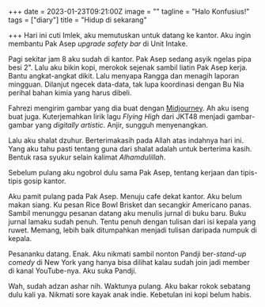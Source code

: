 +++
date = 2023-01-23T09:21:00Z
image = ""
tagline = "Halo Konfusius!"
tags = ["diary"]
title = "Hidup di sekarang"

+++
Hari ini cuti Imlek, aku memutuskan untuk datang ke kantor. Aku ingin membantu Pak Asep _upgrade safety bar_ di Unit Intake.

Pagi sekitar jam 8 aku sudah di kantor. Pak Asep sedang asyik ngelas pipa besi 2". Lalu aku bikin kopi, merokok sejenak sambil liatin Pak Asep kerja. Bantu angkat-angkat dikit. Lalu menyapa Rangga dan menagih laporan mingguan. Dilanjut ngecek data-data, tak lupa koordinasi dengan Bu Nia perihal bahan kimia yang harus dibeli.

Fahrezi mengirim gambar yang dia buat dengan [Midjourney](https://www.midjourney.com). Ah aku iseng buat juga. Kuterjemahkan lirik lagu _Flying High_ dari JKT48 menjadi gambar-gambar yang _digitally artistic_. Anjir, sungguh menyenangkan.

Lalu aku shalat dzuhur. Berterimakasih pada Allah atas indahnya hari ini. Yang aku tahu pasti tentang guna dari shalat adalah untuk berterima kasih. Bentuk rasa syukur selain kalimat _Alhamdulillah_.

Sebelum pulang aku ngobrol dulu sama Pak Asep, tentang kerjaan dan tipis-tipis gosip kantor.

Aku pamit pulang pada Pak Asep. Menuju cafe dekat kantor. Aku belum makan siang. Ku pesan Rice Bowl Brisket dan secangkir Americano panas. Sambil menunggu pesanan datang aku menulis jurnal di buku baru. Buku jurnal lamaku sudah penuh. Tentu penuh dengan tulisan dari isi kepala yang ruwet. Memang, lebih baik ditumpahkan menjadi tulisan daripada numpuk di kepala.

Pesananku datang. Enak. Aku nikmati sambil nonton Pandji ber-_stand-up comedy_ di New York yang hanya bisa dilihat kalau sudah join jadi member di kanal YouTube-nya. Aku suka Pandji.

Wah, sudah adzan ashar nih. Waktunya pulang. Aku bakar rokok sebatang dulu kali ya. Nikmati sore kayak anak indie. Kebetulan ini kopi belum habis.